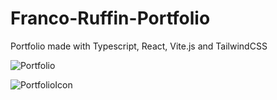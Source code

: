 # Franco-Ruffin-Portfolio
Portfolio made with Typescript, React, Vite.js and TailwindCSS

![Portfolio](https://github.com/user-attachments/assets/9323befa-7f9f-4553-abf7-809d3ac9acdc)

![PortfolioIcon](https://github.com/user-attachments/assets/18130d0a-df1f-4d6b-ad71-bf918abc962d)
